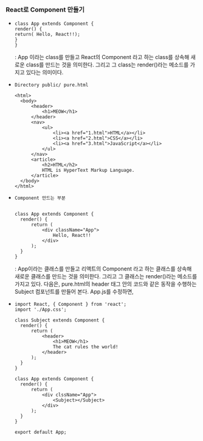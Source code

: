 ### React로 Component 만들기

- ```
  class App extends Component {
  render() {
  return( Hello, React!!);
  }
  }
  ```
  : App 이라는 class를 만들고 React의 Component 라고 하는 class를 상속해 새로운 class를 만드는 것을 의미한다. 그리고 그 class는 render()라는 메소드를 가지고 있다는 의미이다. 
- ```
  Directory public/ pure.html
  
  <html>
    <body>
        <header>
            <h1>MEOW</h1>
        </header>
        <nav>
            <ul>
                <li><a href="1.html">HTML</a></li>
                <li><a href="2.html">CSS</a></li>
                <li><a href="3.html">JavaScript</a></li>
            </ul>
        </nav>
        <article>
            <h2>HTML</h2>
            HTML is HyperText Markup Language.
        </article>
    </body>
  </html>
- ```
  Component 만드는 부분
  
  
  class App extends Component {
    render() {
        return (
            <div className="App">
                Hello, React!!
            </div>
        );
    }
  }
  ```
  : App이라는 클래스를 만들고 리액트의 Component 라고 하는 클래스를 상속해 새로운 클래스를 만드는 것을 의미한다. 그리고 그 클래스는 render()라는 메소드를 가지고 있다. 다음은, pure.html의 header 태그 안의 코드와 같은 동작을 수행하는 Subject 컴포넌트를 만들어 본다. App.js를 수정하면,
- ```
  import React, { Component } from 'react';
  import './App.css';
  
  class Subject extends Component {
    render() {
        return (
            <header>
                <h1>MEOW</h1>
                The cat rules the world!
            </header>
        );
    }
  }
  
  class App extends Component {
    render() {
        return (
            <div clssName="App">
                <Subject></Subject>
            </div>
        );
    }
  }
  
  export default App;
  

